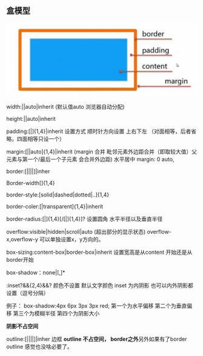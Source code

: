 ## 盒模型

![611535771495_.pic](https://raw.githubusercontent.com/YW-Keep/ReadingNotes/master/image/webStudy/611535771495_.pic.jpg)

width:<lenght>|<percentage>|auto|inherit (默认值auto 浏览器自动分配)

height:<lenght>|<percentage>|auto|inherit

padding:[<lenght>|<percentage>]{1,4}|inherit  设置方式 顺时针方向设置 上右下左 （对面相等，后者省略，四面相等只设一个）

margin:[<lenght>|<percentage>|auto]{1,4}|inherit  (margin 合并 毗邻元素外边距合并（即取较大值）父元素与第一个/最后一个子元素 会合并外边距) 水平居中 margin: 0 auto, 

border:[<border-width>||<border-style>||<border-coler>]|inher

Border-width[<length>]{1,4}

border-style:[solid|dashed|dotted|..]{1,4}

border-coler:[<color>|transparent]{1,4}|inherit

border-radius:[<lenght>|<percentage>]{1,4}[/[<lenght>|<percentage>]{1,4}]?  设置圆角 水平半径以及垂直半径

overflow:visible|hidden|scroll|auto (超出部分的显示状态) overflow-x,overflow-y  可以单独设置x，y方向的。

box-sizing:content-box|border-box|inherit   设置宽高是从content 开始还是从border开始

box-shadow：none|<shadow>[,<shadow>]*

<shadow>:inset?&&<length>{2,4}&&<color>?  颜色不设置 默认文字颜色 inset 为内阴影  也可以内外阴影都设置（逗号分隔）

例子： box-shadow:4px 6px 3px 3px red; 第一个为水平偏移 第二个为垂直偏移 第三个为模糊半径 第四个为阴影大小

**阴影不占空间**

outline:[<outline-width>||<outline-style>||<outline-coler>]|inher  边框 **outline 不占空间， border之外**另外如果有了border outline 感觉也没啥必要了。
